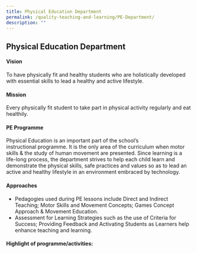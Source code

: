 ```yaml
---
title: Physical Education Department
permalink: /quality-teaching-and-learning/PE-Department/
description: ""
---
```

## Physical Education Department 

#### Vision


To have physically fit and healthy students who are holistically developed with essential skills to lead a healthy and active lifestyle.

#### Mission

Every physically fit student to take part in physical activity regularly and eat healthily.

#### PE Programme


Physical Education is an important part of the school’s instructional programme. It is the only area of the curriculum when motor skills & the study of human movement are presented. Since learning is a life-long process, the department strives to help each child learn and demonstrate the physical skills, safe practices and values so as to lead an active and healthy lifestyle in an environment embraced by technology.

#### Approaches


*   Pedagogies used during PE lessons include Direct and Indirect Teaching; Motor Skills and Movement Concepts; Games Concept Approach & Movement Education.
*   Assessment for Learning Strategies such as the use of Criteria for Success; Providing Feedback and Activating Students as Learners help enhance teaching and learning.

#### Highlight of programme/activities:





